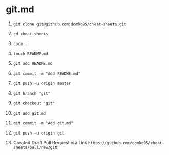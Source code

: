 # git.md

1. `git clone git@github.com:domko95/cheat-sheets.git`

2. `cd cheat-sheets`

3. `code .`

4. `touch README.md`

5. `git add README.md`

6. `git commit -m "Add README.md"`

7. `git push -u origin master`

8. `git branch "git"`

9. `git checkout "git"`

10. `git add git.md`

11. `git commit -m "Add git.md"`

12. `git push -u origin git`

13. Created Draft Pull Request via Link `https://github.com/domko95/cheat-sheets/pull/new/git`